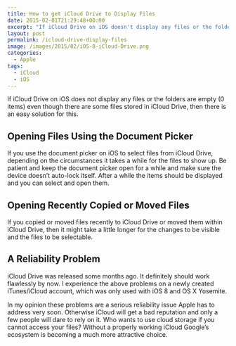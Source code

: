```yaml
---
title: How to get iCloud Drive to Display Files
date: 2015-02-01T21:29:48+00:00
excerpt: "If iCloud Drive on iOS doesn't display any files or the folders are empty (0 items) even though there should be some files, then there is an easy solution."
layout: post
permalink: /icloud-drive-display-files
image: /images/2015/02/iOS-8-iCloud-Drive.png
categories:
  - Apple
tags:
  - iCloud
  - iOS
---
```

If iCloud Drive on iOS does not display any files or the folders are empty (0 items) even though there are some files stored in iCloud Drive, then there is an easy solution for this.

## Opening Files Using the Document Picker

If you use the document picker on iOS to select files from iCloud Drive, depending on the circumstances it takes a while for the files to show up. Be patient and keep the document picker open for a while and make sure the device doesn’t auto-lock itself. After a while the items should be displayed and you can select and open them.

## Opening Recently Copied or Moved Files

If you copied or moved files recently to iCloud Drive or moved them within iCloud Drive, then it might take a little longer for the changes to be visible and the files to be selectable.

## A Reliability Problem

iCloud Drive was released some months ago. It definitely should work flawlessly by now. I experience the above problems on a newly created iTunes/iCloud account, which was only used with iOS 8 and OS X Yosemite.

In my opinion these problems are a serious reliability issue Apple has to address very soon. Otherwise iCloud will get a bad reputation and only a few people will dare to rely on it. Who wants to use cloud storage if you cannot access your files? Without a properly working iCloud Google’s ecosystem is becoming a much more attractive choice.